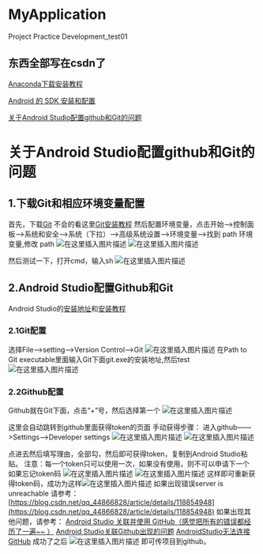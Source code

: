 # MyApplication
Project Practice Development_test01

## 东西全部写在csdn了

[Anaconda下载安装教程](https://blog.csdn.net/wly_ok/article/details/130098793?spm=1001.2014.3001.5502)

[Android 的 SDK 安装和配置](https://blog.csdn.net/wly_ok/article/details/130158066?spm=1001.2014.3001.5502)

[关于Android Studio配置github和Git的问题](https://blog.csdn.net/wly_ok/article/details/130153828?spm=1001.2014.3001.5501)
# 关于Android Studio配置github和Git的问题
## 1.下载Git和相应环境变量配置
首先，下载[Git](https://git-scm.com/book/zh/v2/%E8%B5%B7%E6%AD%A5-%E5%AE%89%E8%A3%85-Git)
不会的看这里[Git安装教程](https://blog.csdn.net/mukes/article/details/115693833)
然后配置环境变量，点击开始——>控制面板——>系统和安全——>系统（下拉）——>高级系统设置——>环境变量——>找到 path 环境变量,修改 path
![在这里插入图片描述](https://img-blog.csdnimg.cn/e28eed4ed5d44bc4866ac67755aabcb8.png#pic_center)
![在这里插入图片描述](https://img-blog.csdnimg.cn/886ac1a92d674bcfbc2647742580780b.png#pic_center)

然后测试一下，打开cmd，输入sh
![在这里插入图片描述](https://img-blog.csdnimg.cn/f0b1dd5296a54b568d33a44d8483d04b.png#pic_center)
## 2.Android Studio配置Github和Git
Android Studio的[安装地址](https://developer.android.google.cn/studio)和[安装教程](https://blog.csdn.net/qq_38436214/article/details/105073213)
### 2.1Git配置
选择File——>setting——>Version Control——>Git
![在这里插入图片描述](https://img-blog.csdnimg.cn/69980f9ddcf64b56a4011681ba15d938.png#pic_center)
在Path to Git executable里面输入Git下面git.exe的安装地址,然后test
![在这里插入图片描述](https://img-blog.csdnimg.cn/af24df0639a040a0a9cf0a8f8b3a1b96.png#pic_center)
### 2.2Github配置
Github就在Git下面，点击“+”号，然后选择第一个
![在这里插入图片描述](https://img-blog.csdnimg.cn/0f1388385b7747e6b88d85ae7acb7547.png#pic_center)

这里会自动跳转到github里面获得token的页面
手动获得步骤：
进入github——>Settings——>Developer settings
![在这里插入图片描述](https://img-blog.csdnimg.cn/c3f580e90eda4cb8b6eee7b1775db78a.png#pic_center)
![在这里插入图片描述](https://img-blog.csdnimg.cn/48f44df373c84980bbb9860e9f47f63d.png#pic_center)

点进去然后填写理由，全部勾，然后即可获得token，复制到Android Studio粘贴。
注意：每一个token只可以使用一次，如果没有使用，则不可以申请下一个
如果忘记token码
![在这里插入图片描述](https://img-blog.csdnimg.cn/b2847fe938d24d13883e3456ca39385b.png#pic_center)
![在这里插入图片描述](https://img-blog.csdnimg.cn/c480b97c70c94cbfbdb24f0047a1ad63.png#pic_center)
这样即可重新获得token码，成功为这样![在这里插入图片描述](https://img-blog.csdnimg.cn/e4320c7353e545fda06e7750552dcf9a.png#pic_center)
如果出现错误server is unreachable
请参考：[https://blog.csdn.net/qq_44866828/article/details/118854948](https://blog.csdn.net/qq_44866828/article/details/118854948)
如果出现其他问题，请参考：
[Android Studio 关联并使用 GitHub（感觉把所有的错误都经历了一遍~~ ）](https://blog.csdn.net/zeroheitao/article/details/117198411)
[Android Studio关联Github出现的问题](https://blog.csdn.net/m0_56195064/article/details/122155378)
[AndroidStudio无法连接GitHub](https://blog.csdn.net/weixin_43101402/article/details/104634929)
成功了之后
![在这里插入图片描述](https://img-blog.csdnimg.cn/4ffed73b17954d4282f992c977960ee5.png#pic_center)
即可传项目到github。
